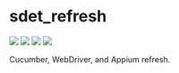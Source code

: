 # sdet_refresh

[![](https://img.shields.io/badge/appium-black.svg)](http://appium.io)
[![](https://img.shields.io/badge/webdriver-green.svg)](https://www.selenium.dev/documentation/en/webdriver/) 
[![](https://img.shields.io/badge/cucumber-lightgreen.svg)](https://cucumber.io/docs/) 
[![](https://img.shields.io/badge/LICENSE-MIT-red.svg)](./LICENSE)

Cucumber, WebDriver, and Appium refresh.


